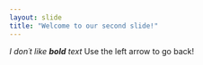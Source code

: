 ```yaml
---
layout: slide
title: "Welcome to our second slide!"
---
```

_I don´t like **bold** text_ 
Use the left arrow to go back!
